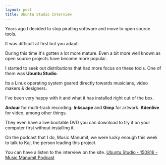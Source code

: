 ```yaml
---
layout: post
title: Ubuntu Studio Interview
---
```

Years ago I decided to stop pirating software and move to open source tools. 

It was difficult at first but you adapt.

During this time it's gotten a lot more mature. Even a bit more well known as open source projects have become more popular. 

I started to seek out distributions that had more focus on these tools. One of them was **Ubuntu Studio**. 

Its a Linux operating system geared directly towards musicians, video makers & designers. 

I've been very happy with it and what it has installed right out of the box. 

**Ardour** for multi-track recording. **Inkscape** and **Gimp** for artwork. **Kdenlive** for video, among other things. 

They even have a live bootable DVD you can download to try it on your computer first without installing it. 

On the podcast that I do, Music Manumit, we were lucky enough this week to talk to Kaj, the person leading this project.

You can have a listen to the interview on the site. [Ubuntu Studio - 150816 - Music Manumit Podcast](http://www.musicmanumit.com/2015/08/ubuntu-studio-150816-music-manumit.html)
